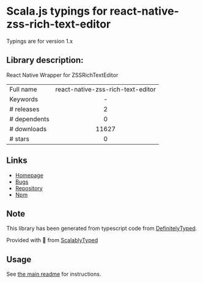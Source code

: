 
# Scala.js typings for react-native-zss-rich-text-editor

Typings are for version 1.x

## Library description:
React Native Wrapper for ZSSRichTextEditor

|                    |                 |
| ------------------ | :-------------: |
| Full name          | react-native-zss-rich-text-editor |
| Keywords           | - |
| # releases         | 2 |
| # dependents       | 0 |
| # downloads        | 11627 |
| # stars            | 0 |

## Links
- [Homepage](https://github.com/wix/react-native-zss-rich-text-editor#readme)
- [Bugs](https://github.com/wix/react-native-zss-rich-text-editor/issues)
- [Repository](https://github.com/wix/react-native-zss-rich-text-editor)
- [Npm](https://www.npmjs.com/package/react-native-zss-rich-text-editor)
    


## Note
This library has been generated from typescript code from [DefinitelyTyped](https://definitelytyped.org).

Provided with :purple_heart: from [ScalablyTyped](https://github.com/oyvindberg/ScalablyTyped)

## Usage
See [the main readme](../../readme.md) for instructions.


